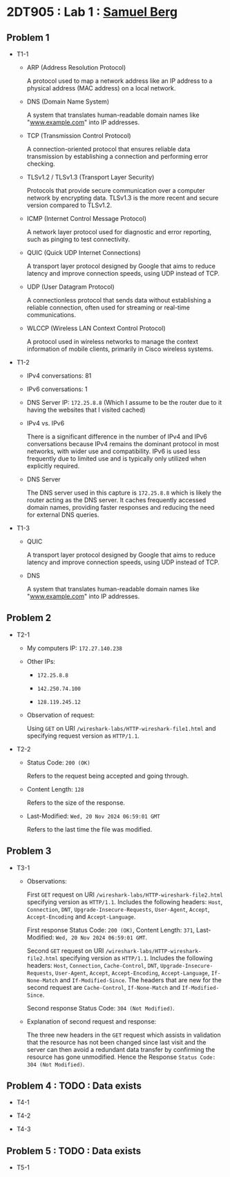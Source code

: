 # 2DT905 : Lab 1 : [Samuel Berg](mailto:sb224sc@student.lnu.se)

## Problem 1

- T1-1 
    - ARP (Address Resolution Protocol)
        
        A protocol used to map a network address like an IP address to a physical address (MAC address) on a local network.

    - DNS (Domain Name System)
        
        A system that translates human-readable domain names like "www.example.com" into IP addresses.

    - TCP (Transmission Control Protocol)
        
        A connection-oriented protocol that ensures reliable data transmission by establishing a connection and performing error checking.

    - TLSv1.2 / TLSv1.3 (Transport Layer Security)
        
        Protocols that provide secure communication over a computer network by encrypting data. TLSv1.3 is the more recent and secure version compared to TLSv1.2.

    - ICMP (Internet Control Message Protocol)
        
        A network layer protocol used for diagnostic and error reporting, such as pinging to test connectivity.

    - QUIC (Quick UDP Internet Connections)
        
        A transport layer protocol designed by Google that aims to reduce latency and improve connection speeds, using UDP instead of TCP.

    - UDP (User Datagram Protocol)
        
        A connectionless protocol that sends data without establishing a reliable connection, often used for streaming or real-time communications.

    - WLCCP (Wireless LAN Context Control Protocol)
        
        A protocol used in wireless networks to manage the context information of mobile clients, primarily in Cisco wireless systems.

- T1-2 
    - IPv4 conversations: 81

    - IPv6 conversations: 1 

    - DNS Server IP: `172.25.8.8` (Which I assume to be the router due to it having the websites that I visited cached)

    - IPv4 vs. IPv6

        There is a significant difference in the number of IPv4 and IPv6 conversations because IPv4 remains the dominant protocol in most networks, with wider use and compatibility. IPv6 is used less frequently due to limited use and is typically only utilized when explicitly required.

    - DNS Server

        The DNS server used in this capture is `172.25.8.8` which is likely the router acting as the DNS server. It caches frequently accessed domain names, providing faster responses and reducing the need for external DNS queries.

- T1-3 
    - QUIC
        
        A transport layer protocol designed by Google that aims to reduce latency and improve connection speeds, using UDP instead of TCP.

    - DNS
        
        A system that translates human-readable domain names like "www.example.com" into IP addresses.

## Problem 2 

- T2-1 
    - My computers IP: `172.27.140.238`

    - Other IPs:

        - `172.25.8.8` 
    
        - `142.250.74.100`
    
        - `128.119.245.12`

    - Observation of request:
        
        Using `GET` on URI `/wireshark-labs/HTTP-wireshark-file1.html` and specifying request version as `HTTP/1.1`. 

- T2-2 
    - Status Code: `200 (OK)`
        
        Refers to the request being accepted and going through.

    - Content Length: `128`
        
        Refers to the size of the response.

    - Last-Modified: `Wed, 20 Nov 2024 06:59:01 GMT`
        
        Refers to the last time the file was modified.

## Problem 3 

- T3-1 
    - Observations:

        First `GET` request on URI `/wireshark-labs/HTTP-wireshark-file2.html` specifying version as `HTTP/1.1`. Includes the following headers: `Host`, `Connection`, `DNT`, `Upgrade-Insecure-Requests`, `User-Agent`, `Accept`, `Accept-Encoding` and `Accept-Language`. 

        First response Status Code: `200 (OK)`, Content Length: `371`, Last-Modified: `Wed, 20 Nov 2024 06:59:01 GMT`.

        Second `GET` request on URI `/wireshark-labs/HTTP-wireshark-file2.html` specifying version as `HTTP/1.1`. Includes the following headers: `Host`, `Connection`, `Cache-Control`, `DNT`, `Upgrade-Insecure-Requests`, `User-Agent`, `Accept`, `Accept-Encoding`, `Accept-Language`, `If-None-Match` and `If-Modified-Since`. The headers that are new for the second request are `Cache-Control`, `If-None-Match` and `If-Modified-Since`.

        Second response Status Code: `304 (Not Modified)`.

    - Explanation of second request and response:

        The three new headers in the `GET` request which assists in validation that the resource has not been changed since last visit and the server can then avoid a redundant data transfer by confirming the resource has gone unmodified. Hence the Response `Status Code: 304 (Not Modified)`.

## Problem 4 : TODO : Data exists 

- T4-1 



- T4-2 



- T4-3 



## Problem 5 : TODO : Data exists

- T5-1 

